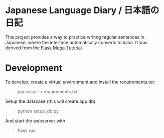 # Japanese Language Diary / 日本語の日記

This project provides a way to practice writing regular sentences in Japanese, where the interface automatically converts
to kana. It was derived from the [Flask Mega-Tutorial](https://blog.miguelgrinberg.com/post/the-flask-mega-tutorial-part-i-hello-world).


 # Development
 
To develop, create a virtual environment and install the requirements.txt:

> pip install -r requirements.txt  
 
Setup the database (this will create app.db)

> python setup_db.py

And start the webserver with
 
> flask run  

